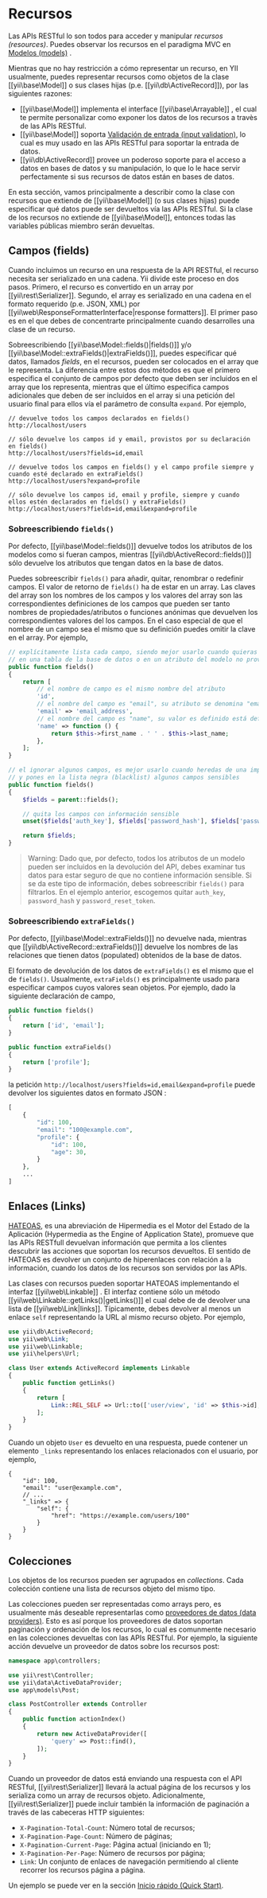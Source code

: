 Recursos
=========

Las APIs RESTful lo son todos para acceder y manipular *recursos (resources)*. Puedes observar los recursos en el paradigma MVC en [Modelos (models)](structure-models.md) .

Mientras que no hay restricción a cómo representar un recurso, en YII usualmente, puedes representar recursos como objetos de la clase [[yii\base\Model]] o sus clases hijas (p.e. [[yii\db\ActiveRecord]]), por las siguientes razones:

* [[yii\base\Model]] implementa el interface [[yii\base\Arrayable]] , el cual te permite personalizar como exponer los datos de los recursos a travès de las APIs RESTful.
* [[yii\base\Model]] soporta [Validación de entrada (input validation)](input-validation.md), lo cual es muy usado en las APIs RESTful para soportar la entrada de datos.
* [[yii\db\ActiveRecord]] provee un poderoso soporte para el acceso a datos en bases de datos y su manipulación, lo que lo le hace servir perfectamente si sus recursos de datos están en bases de datos.

En esta sección, vamos principalmente a describir como la clase con recursos que extiende de [[yii\base\Model]] (o sus clases hijas) puede especificar qué datos puede ser devueltos vía las APIs RESTful. Si la clase de los recursos no extiende de [[yii\base\Model]], entonces todas las variables públicas miembro serán devueltas.


## Campos (fields) <span id="fields"></span>

Cuando incluimos un recurso en una respuesta de la API RESTful, el recurso necesita ser serializado en una cadena.
Yii divide este proceso en dos pasos. Primero, el recurso es convertido en un array por [[yii\rest\Serializer]].
Segundo, el array es serializado en una cadena en  el formato requerido (p.e. JSON, XML) por [[yii\web\ResponseFormatterInterface|response formatters]]. El primer paso es en el que debes de concentrarte principalmente cuando desarrolles una clase de un recurso.

Sobreescribiendo [[yii\base\Model::fields()|fields()]] y/o [[yii\base\Model::extraFields()|extraFields()]],
puedes especificar qué datos, llamados *fields*, en el recursos, pueden ser colocados en el array que le representa.
La diferencia entre estos dos métodos es que el primero especifica el conjunto de campos por defecto que deben ser incluidos en el array que los representa, mientras que el último especifica campos adicionales que deben de ser incluidos en el array si una petición del usuario final para ellos vía el parámetro de consulta `expand`. Por ejemplo,

```
// devuelve todos los campos declarados en fields()
http://localhost/users

// sólo devuelve los campos id y email, provistos por su declaración en fields()
http://localhost/users?fields=id,email

// devuelve todos los campos en fields() y el campo profile siempre y cuando esté declarado en extraFields()
http://localhost/users?expand=profile

// sólo devuelve los campos id, email y profile, siempre y cuando ellos estén declarados en fields() y extraFields()
http://localhost/users?fields=id,email&expand=profile
```


### Sobreescribiendo `fields()` <span id="overriding-fields"></span>

Por defecto, [[yii\base\Model::fields()]] devuelve todos los atributos de los modelos como si fueran campos, mientras [[yii\db\ActiveRecord::fields()]] sólo devuelve los atributos que tengan datos en la base de datos.

Puedes sobreescribir `fields()` para añadir, quitar, renombrar o redefinir campos. El valor de retorno de `fields()` ha de estar en un array. Las claves del array son los nombres de los campos y los valores del array son las correspondientes definiciones de los campos que pueden ser tanto nombres de propiedades/atributos o funciones anónimas que devuelven los correspondientes valores del los campos. En el caso especial de que el nombre de un campo sea el mismo que su definición puedes omitir la clave en el array. Por ejemplo,

```php
// explícitamente lista cada campo, siendo mejor usarlo cuando quieras asegurarte que los cambios
// en una tabla de la base de datos o en un atributo del modelo no provoque el cambio de tu campo (para mantener la compatibilidad anterior).
public function fields()
{
    return [
        // el nombre de campo es el mismo nombre del atributo
        'id',
        // el nombre del campo es "email", su atributo se denomina "email_address"
        'email' => 'email_address',
        // el nombre del campo es "name", su valor es definido está definido por una función anónima de retrollamada (callback)
        'name' => function () {
            return $this->first_name . ' ' . $this->last_name;
        },
    ];
}

// el ignorar algunos campos, es mejor usarlo cuando heredas de una implementación padre
// y pones en la lista negra (blacklist) algunos campos sensibles
public function fields()
{
    $fields = parent::fields();

    // quita los campos con información sensible
    unset($fields['auth_key'], $fields['password_hash'], $fields['password_reset_token']);

    return $fields;
}
```

> Warning: Dado que, por defecto, todos los atributos de un modelo pueden ser incluidos en la devolución del API, debes
> examinar tus datos para estar seguro de que no contiene información sensible. Si se da este tipo de información,
> debes sobreescribir `fields()` para filtrarlos. En el ejemplo anterior, escogemos
> quitar `auth_key`, `password_hash` y `password_reset_token`.


### Sobreescribiendo `extraFields()` <span id="overriding-extra-fields"></span>

Por defecto, [[yii\base\Model::extraFields()]] no devuelve nada, mientras que [[yii\db\ActiveRecord::extraFields()]] devuelve los nombres de las relaciones que tienen datos (populated) obtenidos de la base de datos.

El formato de devolución de los datos de `extraFields()` es el mismo que el de `fields()`. Usualmente, `extraFields()` es principalmente usado para especificar campos cuyos valores sean objetos. Por ejemplo, dado la siguiente declaración de campo,

```php
public function fields()
{
    return ['id', 'email'];
}

public function extraFields()
{
    return ['profile'];
}
```

la petición `http://localhost/users?fields=id,email&expand=profile` puede devolver los siguientes datos en formato JSON :

```php
[
    {
        "id": 100,
        "email": "100@example.com",
        "profile": {
            "id": 100,
            "age": 30,
        }
    },
    ...
]
```


## Enlaces (Links) <span id="links"></span>

[HATEOAS](http://en.wikipedia.org/wiki/HATEOAS), es una abreviación de Hipermedia es el Motor del Estado de la Aplicación (Hypermedia as the Engine of Application State), promueve que las APIs RESTfull devuelvan información que permita a los clientes descubrir las acciones que soportan los recursos devueltos. El sentido de HATEOAS es devolver un conjunto de hiperenlaces con relación a la información, cuando los datos de los recursos son servidos por las APIs.

Las clases con recursos pueden soportar HATEOAS implementando el interfaz [[yii\web\Linkable]] . El interfaz contiene sólo un método [[yii\web\Linkable::getLinks()|getLinks()]] el cual debe de de devolver una lista de  [[yii\web\Link|links]].
Típicamente, debes devolver al menos un enlace `self` representando la URL al mismo recurso objeto. Por ejemplo,

```php
use yii\db\ActiveRecord;
use yii\web\Link;
use yii\web\Linkable;
use yii\helpers\Url;

class User extends ActiveRecord implements Linkable
{
    public function getLinks()
    {
        return [
            Link::REL_SELF => Url::to(['user/view', 'id' => $this->id], true),
        ];
    }
}
```

Cuando un objeto `User` es devuelto en una respuesta, puede contener un elemento  `_links` representando los enlaces relacionados con el usuario, por ejemplo,

```
{
    "id": 100,
    "email": "user@example.com",
    // ...
    "_links" => {
        "self": {
            "href": "https://example.com/users/100"
        }
    }
}
```


## Colecciones <span id="collections"></span>

Los objetos de los recursos pueden ser agrupados en  *collections*. Cada colección contiene una lista de recursos objeto del mismo tipo.

Las colecciones pueden ser representadas como arrays pero, es usualmente más deseable representarlas como [proveedores de datos (data providers)](output-data-providers.md). Esto es así porque los proveedores de datos soportan paginación y ordenación de los recursos, lo cual es comunmente necesario en las colecciones devueltas con las APIs RESTful. Por ejemplo, la siguiente acción devuelve un proveedor de datos sobre los recursos post:

```php
namespace app\controllers;

use yii\rest\Controller;
use yii\data\ActiveDataProvider;
use app\models\Post;

class PostController extends Controller
{
    public function actionIndex()
    {
        return new ActiveDataProvider([
            'query' => Post::find(),
        ]);
    }
}
```

Cuando un proveedor de datos está enviando una respuesta con el API RESTful, [[yii\rest\Serializer]] llevará la actual página de los recursos y los serializa como un array de recursos objeto. Adicionalmente, [[yii\rest\Serializer]]
puede incluir también la información de paginación a través de las cabeceras HTTP siguientes:

* `X-Pagination-Total-Count`: Número total de recursos;
* `X-Pagination-Page-Count`: Número de páginas;
* `X-Pagination-Current-Page`: Página actual (iniciando en 1);
* `X-Pagination-Per-Page`: Número de recursos por página;
* `Link`: Un conjunto de enlaces de navegación permitiendo al cliente recorrer los recursos página a página.

Un ejemplo se puede ver en la sección [Inicio rápido (Quick Start)](rest-quick-start.md#trying-it-out).
